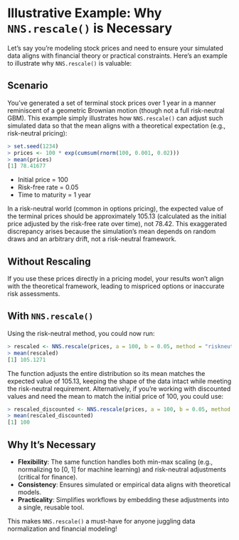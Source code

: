 # Illustrative Example: Why `NNS.rescale()` is Necessary

Let’s say you’re modeling stock prices and need to ensure your simulated data aligns with financial theory or practical constraints. Here’s an example to illustrate why `NNS.rescale()` is valuable:

## Scenario
You’ve generated a set of terminal stock prices over 1 year in a manner reminiscent of a geometric Brownian motion (though not a full risk-neutral GBM). This example simply illustrates how `NNS.rescale()` can adjust such simulated data so that the mean aligns with a theoretical expectation (e.g., risk-neutral pricing):
```r
> set.seed(1234) 
> prices <- 100 * exp(cumsum(rnorm(100, 0.001, 0.02)))
> mean(prices) 
[1] 78.41677
```

- Initial price = 100
- Risk-free rate = 0.05
- Time to maturity = 1 year

In a risk-neutral world (common in options pricing), the expected value of the terminal prices should be approximately 105.13 (calculated as the initial price adjusted by the risk-free rate over time), not 78.42. 
This exaggerated discrepancy arises because the simulation’s mean depends on random draws and an arbitrary drift, not a risk-neutral framework.

## Without Rescaling
If you use these prices directly in a pricing model, your results won’t align with the theoretical framework, leading to mispriced options or inaccurate risk assessments.

## With `NNS.rescale()`
Using the risk-neutral method, you could now run: 
```r
> rescaled <- NNS.rescale(prices, a = 100, b = 0.05, method = "riskneutral", T = 1, type = "Terminal")
> mean(rescaled)
[1] 105.1271   
```
The function adjusts the entire distribution so its mean matches the expected value of 105.13, keeping the shape of the data intact while meeting the risk-neutral requirement.  Alternatively, if you’re working with discounted values and need the mean to match the initial price of 100, you could use:
```r
> rescaled_discounted <- NNS.rescale(prices, a = 100, b = 0.05, method = "riskneutral", T = 1, type = "Discounted")
> mean(rescaled_discounted)
[1] 100
```

## Why It’s Necessary
- **Flexibility**: The same function handles both min-max scaling (e.g., normalizing to [0, 1] for machine learning) and risk-neutral adjustments (critical for finance).
- **Consistency**: Ensures simulated or empirical data aligns with theoretical models.
- **Practicality**: Simplifies workflows by embedding these adjustments into a single, reusable tool.

This makes `NNS.rescale()` a must-have for anyone juggling data normalization and financial modeling!
